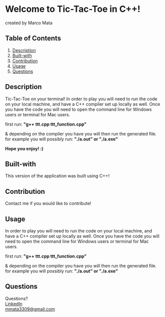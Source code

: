 # Welcome to Tic-Tac-Toe in C++!
created by Marco Mata

## Table of Contents
1. [Description](#description)
2. [Built-with](#built-with)
3. [Contribution](#contribution)
4. [Usage](#usage)
5. [Questions](#questions)


## Description
Tic-Tac-Toe on your terminal! In order to play you will need to run the code on your local machine, and have a C++ compiler set up locally as well. Once you have the code you will need to open the command line for Windows users or terminal for Mac users.

first run: **"g++ ttt.cpp ttt_function.cpp"**

& depending on the compiler you have you will then run the generated file.<br />
for example you will possibly run: **"./a.out" or "./a.exe"**

**Hope you enjoy! :)**


## Built-with
This version of the application was built using C++!

## Contribution
Contact me if you would like to contribute!

## Usage
In order to play you will need to run the code on your local machine, and have a C++ compiler set up locally as well.
Once you have the code you will need to open the command line for Windows users or terminal for Mac users.

first run: **"g++ ttt.cpp ttt_function.cpp"**

& depending on the compiler you have you will then run the generated file.<br />
for example you will possibly run: **"./a.out" or "./a.exe"**

## Questions
Questions? <br /> 
<a href="https://www.linkedin.com/in/marco-mata-8165bb175/">LinkedIn</a><br />
mmata3309@gmail.com
